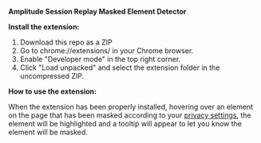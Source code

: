 **Amplitude Session Replay Masked Element Detector**

**Install the extension:**
1. Download this repo as a ZIP
2. Go to chrome://extensions/ in your Chrome browser.
3. Enable "Developer mode" in the top right corner.
4. Click "Load unpacked" and select the extension folder in the uncompressed ZIP.

**How to use the extension:**

When the extension has been properly installed, hovering over an element on the page that has been masked according to your [privacy settings](https://amplitude.com/docs/session-replay/manage-privacy-settings-for-session-replay), the element will be highlighted and a tooltip will appear to let you know the element will be masked.  

